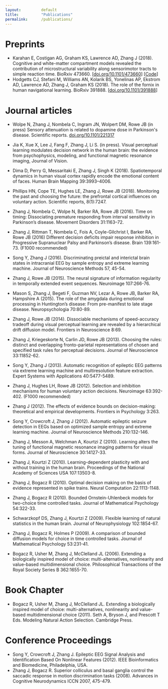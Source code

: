 ```yaml
---
layout: 		default
title: 			"Publications"
permalink: 		/publications/
---
```

# Preprints
* Karahan E, Costigan AG, Graham KS, Lawrence AD, Zhang J (2018). Cognitive and white-matter compartment models revealed the contribution of microstructural variability along sensorimotor tracts to simple reaction time. BioRxiv 473660. \[[doi.org/10.1101/473660](https://doi.org/10.1101/473660)\] \[[Code](https://github.com/esinkarahan/ATA)\]
* Hodgetts CJ, Stefani M, Williams AN, Kolarik BS, Yonelinas AP, Ekstrom AD, Lawrence AD, Zhang J, Graham KS (2018). The role of the fornix in human navigational learning. BioRxiv 391888. \[[doi.org/10.1101/391888](https://doi.org/10.1101/391888)\]


# Journal articles
* Wolpe N, Zhang J, Nombela C, Ingram JN, Wolpert DM, Rowe JB (in press) Sensory attenuation is related to dopamine dose in Parkinson's disease. Scientific reports. [doi.org/10.1101/221317](https://doi.org/10.1101/221317)
* Jia K, Xue X, Lee J, Fang F, Zhang J, Li S. (in press). Visual perceptual learning modulates decision network in the human brain: the evidence from psychophysics, modeling, and functional magnetic resonance imaging, Journal of Vision.
* Dima D, Perry G, Messaritaki E, Zhang J, Singh K (2018). Spatiotemporal dynamics in human visual cortex rapidly encode the emotional content of faces. Human Brain Mapping 39:3993–4006.
* Phillips HN, Cope TE, Hughes LE, Zhang J, Rowe JB (2018). Monitoring the past and choosing the future: the prefrontal cortical influences on voluntary action. Scientific reports, 8(1):7247.
* Zhang J, Nombela C, Wolpe N, Barker RA, Rowe JB (2016). Time on timing: Dissociating premature responding from interval sensitivity in Parkinson’s disease. Movement Disorders 31:1163–72.
* Zhang J, Rittman T, Nombela C, Fois A, Coyle-Gilchrist I, Barker RA, Rowe JB (2016) Different decision deficits impair response inhibition in Progressive Supranuclear Palsy and Parkinson’s disease. Brain 139:161-73. (F1000 recommended)
* Song Y, Zhang J (2016). Discriminating preictal and interictal brain states in intracranial EEG by sample entropy and extreme learning machine. Journal of Neuroscience Methods 57, 45-54.
* Zhang J, Rowe JB (2015). The neural signature of information regularity in temporally extended event sequences. Neuroimage 107:266-76.
* Mason S, Zhang J, Begeti F, Guzman NV, Lezar A, Rowe JB, Barker RA, Hampshire A (2015). The role of the amygdala during emotional processing in Huntington’s disease: From pre-manifest to late stage disease. Neuropsychologia 70:80-89.
* Zhang J, Rowe JB (2014). Dissociable mechanisms of speed-accuracy tradeoff during visual perceptual learning are revealed by a hierarchical drift diffusion model. Frontiers in Neuroscience 8:69.
* Zhang J, Kriegeskorte N, Carlin JD, Rowe JB (2013). Choosing the rules: distinct and overlapping fronto-parietal representations of chosen and specified task rules for perceptual decisions. Journal of Neuroscience 33:11852-62.
* Song Y, Zhang J (2013). Automatic recognition of epileptic EEG patterns via extreme learning machine and multiresolution feature extraction. Expert Systems with Applications 40:5477-5489.
* Zhang J, Hughes LH, Rowe JB (2012). Selection and inhibition mechanisms for human voluntary action decisions. Neuroimage 63:392-402. (F1000 recommended)
* Zhang J (2012). The effects of evidence bounds on decision-making: theoretical and empirical developments. Frontiers in Psychology 3:263.
* Song Y, Crowcroft J, Zhang J (2012). Automatic epileptic seizure detection in EEGs based on optimized sample entropy and extreme learning machine. Journal of Neuroscience Methods 210:132-146.
* Zhang J, Messon A, Welchman A, Kourtzi Z (2010). Learning alters the tuning of functional magnetic resonance imaging patterns for visual forms. Journal of Neuroscience 30:14127-33.
* Zhang J, Kourtzi Z (2010). Learning-dependent plasticity with and without training in the human brain. Proceedings of the National Academy of Sciences USA 107:13503-8.
* Zhang J, Bogacz R (2010). Optimal decision making on the basis of evidence represented in spike trains. Neural Computation 22:1113-1148.
* Zhang J, Bogacz R (2010). Bounded Ornstein-Uhlenbeck models for two-choice time controlled tasks. Journal of Mathematical Psychology 54:322-33.
* Schwarzkopf DS, Zhang J, Kourtzi Z (2009). Flexible learning of natural statistics in the human brain. Journal of Neurophysiology 102:1854-67.
* Zhang J, Bogacz R, Holmes P (2009). A comparison of bounded diffusion models for choice in time controlled tasks. Journal of Mathematical Psychology 53:231-41.

* Bogacz R, Usher M, Zhang J, McClelland JL (2006). Extending a biologically inspired model of choice: multi-alternatives, nonlinearity and value-based multidimensional choice. Philosophical Transactions of the Royal Society Series B 362:1655-70.


# Book Chapter

* Bogacz R, Usher M, Zhang J, McClelland JL. Extending a biologically inspired model of choice: multi-alternatives, nonlinearity and value-based multidimensional choice (2011). Seth A, Bryson J, and Prescott T Eds. Modeling Natural Action Selection. Cambridge Press.

# Conference Proceedings

* Song Y, Crowcroft J, Zhang J. Epileptic EEG Signal Analysis and Identification Based On Nonlinear Features (2012). IEEE Bioinformatics and Biomedicine, Philadelphia, USA.
* Zhang J, Bogacz R. Superior colliculus and basal ganglia control the saccadic response in motion discrimination tasks (2008). Advances in Cognitive Neurodynamics ICCN 2007, 475-479.
